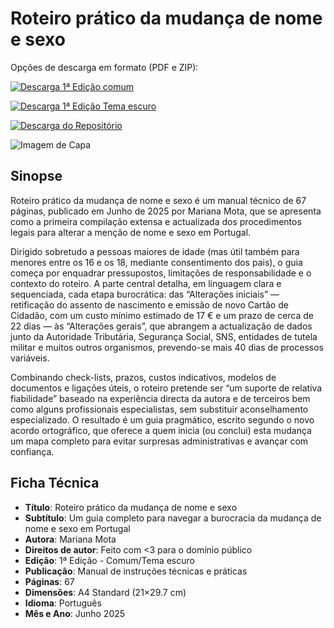 # Roteiro prático da mudança de nome e sexo

Opções de descarga em formato (PDF e ZIP):

[![Descarga 1ª Edição comum](https://img.shields.io/badge/DESCARREGAR-1%C2%AA%20Edi%C3%A7%C3%A3o%20comum-white?style=for-the-badge)](https://raw.githubusercontent.com/supermarsx/roteiro-mudanca-nome-e-sexo/refs/heads/main/distribuicao/edicao-comum.pdf)

[![Descarga 1ª Edição Tema escuro](https://img.shields.io/badge/DESCARREGAR-1%C2%AA%20Edi%C3%A7%C3%A3o%20tema%20escuro-black?style=for-the-badge)](https://raw.githubusercontent.com/supermarsx/roteiro-mudanca-nome-e-sexo/refs/heads/main/distribuicao/edicao-tema-escuro.pdf)

[![Descarga do Repositório](https://img.shields.io/badge/DESCARREGAR-Reposit%C3%B3rio%20completo-blue?style=for-the-badge)](https://github.com/supermarsx/roteiro-mudanca-nome-e-sexo/archive/refs/heads/main.zip)

![Imagem de Capa](https://github.com/user-attachments/assets/d51a61bf-91fd-4264-b83c-3d3373edb6ce)

## Sinopse

Roteiro prático da mudança de nome e sexo é um manual técnico de 67 páginas, publicado em Junho de 2025 por Mariana Mota, que se apresenta como a primeira compilação extensa e actualizada dos procedimentos legais para alterar a menção de nome e sexo em Portugal.

Dirigido sobretudo a pessoas maiores de idade (mas útil também para menores entre os 16 e os 18, mediante consentimento dos pais), o guia começa por enquadrar pressupostos, limitações de responsabilidade e o contexto do roteiro. A parte central detalha, em linguagem clara e sequenciada, cada etapa burocrática: das “Alterações iniciais” — retificação do assento de nascimento e emissão de novo Cartão de Cidadão, com um custo mínimo estimado de 17 € e um prazo de cerca de 22 dias — às “Alterações gerais”, que abrangem a actualização de dados junto da Autoridade Tributária, Segurança Social, SNS, entidades de tutela militar e muitos outros organismos, prevendo-se mais 40 dias de processos variáveis.

Combinando check-lists, prazos, custos indicativos, modelos de documentos e ligações úteis, o roteiro pretende ser “um suporte de relativa fiabilidade” baseado na experiência directa da autora e de terceiros bem como alguns profissionais especialistas, sem substituir aconselhamento especializado. O resultado é um guia pragmático, escrito segundo o novo acordo ortográfico, que oferece a quem inicia (ou conclui) esta mudança um mapa completo para evitar surpresas administrativas e avançar com confiança.

## Ficha Técnica

- **Título**: Roteiro prático da mudança de nome e sexo
- **Subtítulo**: Um guia completo para navegar a burocracia da mudança de nome e sexo em Portugal
- **Autora**: Mariana Mota
- **Direitos de autor**: Feito com <3 para o domínio público
- **Edição**: 1ª Edição - Comum/Tema escuro
- **Publicação**: Manual de instruções técnicas e práticas
- **Páginas**: 67
- **Dimensões**: A4 Standard (21×29.7 cm)
- **Idioma**: Português
- **Mês e Ano**: Junho 2025
